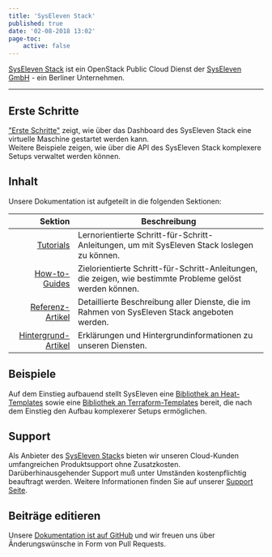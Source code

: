 ```yaml
---
title: 'SysEleven Stack'
published: true
date: '02-08-2018 13:02'
page-toc:
    active: false
---
```


[SysEleven Stack](https://www.syseleven.de/produkte-services/syseleven-stack/) ist ein OpenStack Public Cloud Dienst der [SysEleven GmbH](https://www.syseleven.de/) - ein Berliner Unternehmen.

---

## Erste Schritte

["Erste Schritte"](../02.Tutorials/01.firststeps/docs.en.md) zeigt, wie über das Dashboard des SysEleven Stack eine virtuelle Maschine gestartet werden kann.  
Weitere Beispiele zeigen, wie über die API des SysEleven Stack komplexere Setups verwaltet werden können.

## Inhalt

Unsere Dokumentation ist aufgeteilt in die folgenden Sektionen:

| Sektion             | Beschreibung |
| -------------------:| -------------|
| [Tutorials](../02.Tutorials/docs.de.md)            | Lernorientierte Schritt-für-Schritt-Anleitungen, um mit SysEleven Stack loslegen zu können. |
| [How-to-Guides](../03.Howtos/docs.de.md)           | Zielorientierte Schritt-für-Schritt-Anleitungen, die zeigen, wie bestimmte Probleme gelöst werden können. |
| [Referenz-Artikel](../04.Reference/docs.de.md)     | Detaillierte Beschreibung aller Dienste, die im Rahmen von SysEleven Stack angeboten werden. |
| [Hintergrund-Artikel](../05.Background/docs.de.md) | Erklärungen und Hintergrundinformationen zu unseren Diensten. |

## Beispiele

Auf dem Einstieg aufbauend stellt SysEleven eine [Bibliothek an Heat-Templates](https://github.com/syseleven/heat-examples) sowie eine [Bibliothek an Terraform-Templates](https://github.com/syseleven/terraform-examples) bereit, die nach dem Einstieg den Aufbau komplexerer Setups ermöglichen.

## Support

Als Anbieter des [SysEleven Stack](https://www.syseleven.de/produkte-services/syseleven-stack/)s bieten wir unseren Cloud-Kunden umfangreichen Produktsupport ohne Zusatzkosten.
Darüberhinausgehender Support muß unter Umständen kostenpflichtig beauftragt werden.
Weitere Informationen finden Sie auf unserer [Support Seite](../06.Support/default.de.md).

## Beiträge editieren

Unsere [Dokumentation ist auf GitHub](https://github.com/syseleven/grav-docu-syseleven-stack) und wir freuen uns über Änderungswünsche in Form von Pull Requests.
